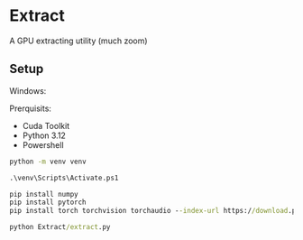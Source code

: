 # Extract

A GPU extracting utility (much zoom)

## Setup
Windows:

Prerquisits:
- Cuda Toolkit
- Python 3.12
- Powershell

```cmd
python -m venv venv
```
```cmd
.\venv\Scripts\Activate.ps1
```
```cmd
pip install numpy
pip install pytorch
pip install torch torchvision torchaudio --index-url https://download.pytorch.org/whl/cu118
```
```cmd
python Extract/extract.py
```

